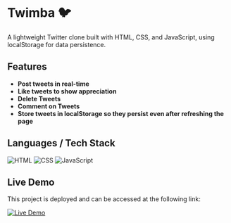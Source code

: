 # Twimba 🐦

A lightweight Twitter clone built with HTML, CSS, and JavaScript, using localStorage for data persistence.

## Features

- **Post tweets in real-time**
- **Like tweets to show appreciation**
- **Delete Tweets**
- **Comment on Tweets** 
- **Store tweets in localStorage so they persist even after refreshing the page**

## Languages / Tech Stack

![HTML](https://img.shields.io/badge/HTML-5-orange?logo=html5)
![CSS](https://img.shields.io/badge/CSS-3-blue?logo=css3)
![JavaScript](https://img.shields.io/badge/JavaScript-ES6-yellow?logo=javascript)

## Live Demo

This project is deployed and can be accessed at the following link:

[![Live Demo](https://img.shields.io/badge/Live%20Demo-Click%20Here-green?style=for-the-badge)](https://twimba-tw.netlify.app)
